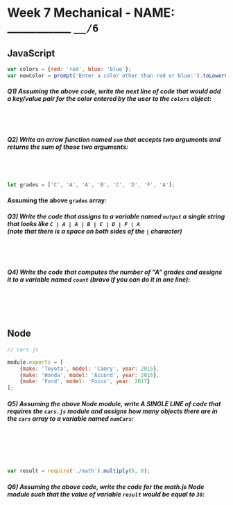# Week 7 Mechanical - NAME: ___________  `__/6`


## JavaScript

```js
var colors = {red: 'red', blue: 'blue'};
var newColor = prompt('Enter a color other than red or blue:').toLowerCase();
```

##### Q1) Assuming the above code, write the next line of code that would add a key/value pair for the color entered by the user to the `colors` object:
<br><br>

##### Q2) Write an arrow function named `sum` that accepts two arguments and returns the sum of those two arguments:
<br><br> 


```js
let grades = ['C', 'A', 'A', 'B', 'C', 'D', 'F', 'A'];
```
#### Assuming the above `grades` array:

##### Q3) Write the code that assigns to a variable named `output` a single string that looks like `C | A | A | B | C | D | F | A`<br>_(note that there is a space on both sides of the_ `|` _character)_
<br><br>

##### Q4) Write the code that computes the number of "A" grades and assigns it to a variable named `count` (bravo if you can do it in one line):
<br><br><br>

## Node

```js
// cars.js

module.exports = [
	{make: 'Toyota', model: 'Camry', year: 2015},
	{make: 'Honda', model: 'Accord', year: 2016},
	{make: 'Ford', model: 'Focus', year: 2017}
];
```

##### Q5) Assuming the above Node module, write A SINGLE LINE of code that requires the `cars.js` module and assigns how many objects there are in the `cars` array to a variable named `numCars`:
<br><br><br><br>


```js
var result = require('./math').multiply(5, 6);
```

##### Q6) Assuming the above code, write the code for the _math.js_ Node module such that the value of variable `result` would be equal to `30`:
<br><br><br><br>

